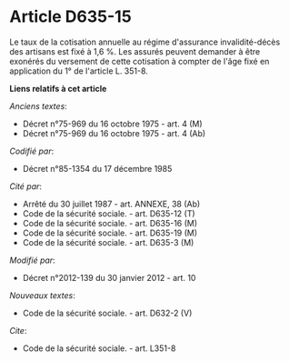 # Article D635-15

Le taux de la cotisation annuelle au régime d'assurance invalidité-décès des artisans est fixé à 1,6 %. Les assurés peuvent
demander à être exonérés du versement de cette cotisation à compter de l'âge fixé en application du 1° de l'article L. 351-8.

**Liens relatifs à cet article**

_Anciens textes_:

  - Décret n°75-969 du 16 octobre 1975 - art. 4 (M)
  - Décret n°75-969 du 16 octobre 1975 - art. 4 (Ab)

_Codifié par_:

  - Décret n°85-1354 du 17 décembre 1985

_Cité par_:

  - Arrêté du 30 juillet 1987 - art. ANNEXE, 38 (Ab)
  - Code de la sécurité sociale. - art. D635-12 (T)
  - Code de la sécurité sociale. - art. D635-16 (M)
  - Code de la sécurité sociale. - art. D635-19 (M)
  - Code de la sécurité sociale. - art. D635-3 (M)

_Modifié par_:

  - Décret n°2012-139 du 30 janvier 2012 - art. 10

_Nouveaux textes_:

  - Code de la sécurité sociale. - art. D632-2 (V)

_Cite_:

  - Code de la sécurité sociale. - art. L351-8
